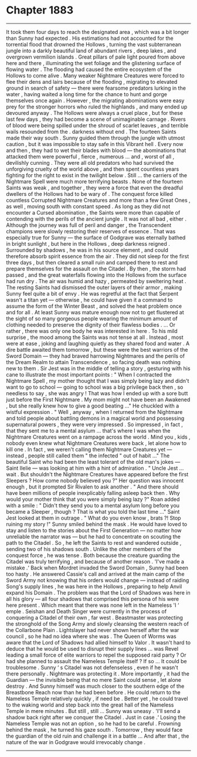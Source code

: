 
# Chapter 1883


---

It took them four days to reach the designated area , which was a bit longer than Sunny had expected . His estimations had not accounted for the torrential flood that drowned the Hollows , turning the vast subterranean jungle into a darkly beautiful land of abundant rivers , deep lakes , and overgrown vermilion islands . Great pillars of pale light poured from above here and there , illuminating the wet foliage and the glistening surface of flowing water .
The flooding had caused the entire ecosystem of the Hollows to come alive . Many weaker Nightmare Creatures were forced to flee their dens and lairs because of the flooding , migrating to elevated ground in search of safety — there were fearsome predators lurking in the water , having waited a long time for the chance to hunt and gorge themselves once again .
However , the migrating abominations were easy prey for the stronger horrors who ruled the highlands , and many ended up devoured anyway . The Hollows were always a cruel place , but for these last few days , they had become a scene of unimaginable carnage . Rivers of blood were being spilled under the shroud of scarlet leaves , and terrible wails resounded from the . darkness without end .
The fourteen Saints made their way south . Sunny guided them through the jungle with utmost caution , but it was impossible to stay safe in this Vibrant hell . Every now and then , they had to wet their blades with blood — the abominations that attacked them were powerful , fierce , numerous ... and , worst of all , devilishly cunning .
They were all old predators who had survived the unforgiving cruelty of the world above , and then spent countless years fighting for the right to exist in the twilight below .
Still ... the carriers of the Nightmare Spell were much more terrifying beasts . None of the fourteen Saints was weak , and together , they were a force that even the dreadful dwellers of the Hollows had to be wary of . The conquest force killed countless Corrupted Nightmare Creatures and more than a few Great Ones , as well , moving south with constant speed .
As long as they did not encounter a Cursed abomination , the Saints were more than capable of contending with the perils of the ancient jungle .
It was not all bad , either .
Although the journey was full of peril and danger , the Transcendent champions were slowly restoring their reserves of essence . That was especially true for Sunny — the surface of Godgrave was eternally bathed in bright sunlight , but here in the Hollows , deep darkness reigned . Surrounded by shadows , he was in his source element , and could therefore absorb spirit essence from the air . They did not sleep for the first three days , but then cleared a small ruin and camped there to rest and prepare themselves for the assault on the Citadel .
By then , the storm had passed , and the great waterfalls flowing into the Hollows from the surface had run dry . The air was humid and hazy , permeated by sweltering heat . The resting Saints had dismissed the outer layers of their armor , making Sunny feel quite a bit of envy .
He was regretful at the fact that Serpent wasn't a titan yet — otherwise , he could have given it a command to assume the form of the Winter Beast , and solved the heat problem once and for all .
At least Sunny was mature enough now not to get flustered at the sight of so many gorgeous people wearing the minimum amount of clothing needed to preserve the dignity of their flawless bodies .
... Or rather , there was only one body he was interested in here .
To his mild surprise , the mood among the Saints was not tense at all . Instead , most were at ease , joking and laughing quietly as they shared food and water . A dire battle awaited them tomorrow , but these were the best warriors of the Sword Domain — they had braved harrowing Nightmares and the perils of the Dream Realm to attain Transcendence , so facing death was nothing new to them .
Sir Jest was in the middle of telling a story , gesturing with his cane to illustrate the most important points :
" When I contracted the Nightmare Spell , my mother thought that I was simply being lazy and didn't want to go to school — going to school was a big privilege back then , so needless to say , she was angry ! That was how l ended up with a sore butt just before the First Nightmare . My mom might not have been an Awakened , but she really knew how to give a good beating ..."
He chuckled with a wistful expression .
" Well , anyway , when I returned from the Nightmare and told people about battling demons in a magical world and possessing supernatural powers , they were very impressed . So impressed , in fact , that they sent me to a mental asylum ... that's where I was when the Nightmare Creatures went on a rampage across the world . Mind you , kids , nobody even knew what Nightmare Creatures were back , let alone how to kill one . In fact , we weren't calling them Nightmare Creatures yet — instead , people still called them " the infected " out of habit ..." The beautiful Saint who had been the least tolerant of the old man's jokes — Saint IIelie — was looking at him with a hint of admiration .
" Uncle Jest ... wait . But shouldn't the Nightmare Creatures have appeared before the first Sleepers ? How come nobody believed you ?"
Her question was innocent enough , but it prompted Sir Rivalen to ask another . " And there should have been millions of people inexplicably falling asleep back then . Why would your mother think that you were simply being lazy ?"
Roan added with a smile :
" Didn't they send you to a mental asylum long before you became a Sleeper , though ? That is what you told the last time ..."
Saint Jest looked at them in outrage .
" What do you even know , brats ?! Stop ruining my story !"
Sunny smiled behind the mask .
He would have loved to stay and listen to the stories about the First Generation — no matter how unreliable the narrator was — but he had to concentrate on scouting the path to the Citadel .
So , he left the Saints to rest and wandered outside , sending two of his shadows south .
Unlike the other members of the conquest force , he was tense .
Both because the creature guarding the Citadel was truly terrifying , and because of another reason .
'I've made a mistake .‘ Back when Mordret invaded the Sword Domain , Sunny had been too hasty . He answered Cassie's call and arrived at the main camp of the Sword Army not knowing that his orders would change — instead of raiding Song's supply lines , he was here in the Hollows , preparing to help Anvil expand his Domain .
The problem was that the Lord of Shadows was here in all his glory — all four shadows that comprised this persona of his were here present .
Which meant that there was none left in the Nameless 'I ‘ emple .
Seishan and Death Singer were currently in the process of conquering a Citadel of their own , far west . Beastmaster was protecting the stronghold of the Song Army and slowly cleansing the western reach of the Collarbone Plain . Lightslayer had never shown herself after the war council , so he had no idea where she was .
The Queen of Worms was aware that the Lord of Shadows had allied himself to Valor . It wasn't hard to deduce that he would be used to disrupt their supply lines ... was Revel leading a small force of elite warriors to repel the supposed raid party ?
Or had she planned to assault the Nameless Temple itself ?
If so ...
It could be troublesome .
Sunny ‘ s Citadel was not defenseless , even if he wasn't there personally . Nightmare was protecting it . More importantly , it had the Guardian — the invisible being that no mere Saint could sense , let alone destroy .
And Sunny himself was much closer to the southern edge of the Breastbone Reach now than he had been before . He could return to the Nameless Temple relatively quickly , if need be . Better yet , he could travel to the waking world and step back into the great hall of the Nameless Temple in mere minutes .
But still , still ...
Sunny was uneasy .
'I'll send a shadow back right after we conquer the Citadel . Just in case .‘ Losing the Nameless Temple was not an option , so he had to be careful . Frowning behind the mask , he turned his gaze south .
Tomorrow , they would face the guardian of the old ruin and challenge it in a battle ...
And after that , the nature of the war in Godgrave would irrevocably change .

---

